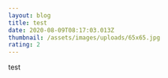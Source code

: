 ```yaml
---
layout: blog
title: test
date: 2020-08-09T08:17:03.013Z
thumbnail: /assets/images/uploads/65x65.jpg
rating: 2
---
```

test
